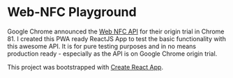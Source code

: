 # Web-NFC Playground

Google Chrome announced the [Web NFC API](https://web.dev/nfc/) for their origin trial in Chrome 81. I created this PWA ready ReactJS App to test the basic functionality with this awesome API. It is for pure testing purposes and in no means production ready - especially as the API is on Google Chrome origin trial.

This project was bootstrapped with [Create React App](https://github.com/facebook/create-react-app).
